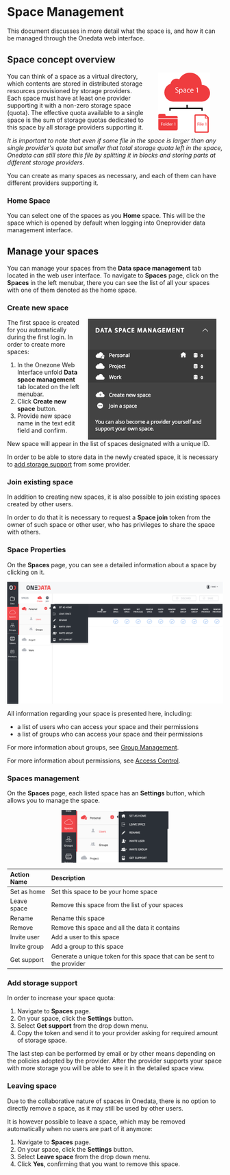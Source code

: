 # Space Management

<!-- toc -->

This document discusses in more detail what the space is, and how it can be managed through the Onedata web interface.

## Space concept overview

<img style="float:right;margin: 00px 30px;max-width:150px" src="../img/spaces/1_space_with_files.png">

You can think of a space as a virtual directory, which contents are stored in distributed storage resources provisioned by storage providers. Each space must have at least one provider supporting it with a non-zero storage space (quota). The effective quota available to a single space is the sum of storage quotas dedicated to this space by all storage providers supporting it.

*It is important to note that even if some file in the space is larger than any single provider's quota but smaller that total storage quota left in the space, Onedata can still store this file by splitting it in blocks and storing parts at different storage providers.*

You can create as many spaces as necessary, and each of them can have different providers supporting it.

### Home Space

You can select one of the spaces as you **Home** space. This will be the space
which is opened by default when logging into Oneprovider data management
interface.

## Manage your spaces
You can manage your spaces from the **Data space management** tab located in the web user interface.
To navigate to **Spaces** page, click on the **Spaces** in the left menubar, there you can see the list of all your spaces with one of them denoted as the home space.

### Create new space
<img style="float:right;margin: 0px 15px;max-width:300px" src="../img/spacestabhome.png">
The first space is created for you automatically during the first login. In order to create more spaces:

1. In the Onezone Web Interface unfold **Data space management** tab located on the left menubar.
2. Click **Create new space** button.
3. Provide new space name in the text edit field and confirm.

New space will appear in the list of spaces designated with a unique ID.

In order to be able to store data in the newly created space, it is necessary to [add storage support](#add-storage-support) from some provider.

### Join existing space
In addition to creating new spaces, it is also possible to join existing spaces created by other users.

In order to do that it is necessary to request a **Space join** token from the owner of such space or other user, who has privileges to share the space with others.

### Space Properties
On the **Spaces** page, you can see a detailed information about a space by clicking on it.

<img  style="display:block;margin:0 auto;" src="../img/spaces/space_details.png">

All information regarding your space is presented here, including:
- a list of users who can access your space and their permissions
- a list of groups who can access your space and their permissions

For more information about groups, see [Group Management](group_management.md).

For more information about permissions, see [Access Control](file_management.md#access-control-lists).

### Spaces management
On the **Spaces** page, each listed space has an **Settings** button, which allows you to manage the space.

<img  style="display:block;margin:0 auto;max-width:250px" src="../img/spaces/spacemenu.png">

| Action Name  | Description                                                             |
|:-------------|:------------------------------------------------------------------------|
| Set as home  | Set this space to be your home space                                    |
| Leave space  | Remove this space from the list of your spaces                          |
| Rename       | Rename this space                                                       |
| Remove       | Remove this space and all the data it contains                          |
| Invite user  | Add a user to this space                                                |
| Invite group | Add a group to this space                                               |
| Get support  | Generate a unique token for this space that can be sent to the provider |

### Add storage support
In order to increase your space quota:
1. Navigate to **Spaces** page.
2. On your space, click the **Settings** button.
3. Select **Get support** from the drop down menu.
4. Copy the token and send it to your provider asking for required amount of storage space.

The last step can be performed by email or by other means depending on the policies adopted by the provider. After the provider supports your space with more storage you will be able to see it in the detailed space view.

### Leaving space
Due to the collaborative nature of spaces in Onedata, there is no option to directly remove a space, as it may still be used by other users.

It is however possible to leave a space, which may be removed automatically when no users are part of it anymore:
1. Navigate to **Spaces** page.
2. On your space, click the **Settings** button.
3. Select **Leave space** from the drop down menu.
4. Click **Yes**, confirming that you want to remove this space.
